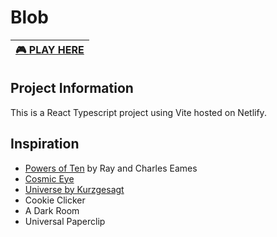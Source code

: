 # Blob

<div align="center">

| [🎮 **PLAY HERE**](https://blob-game-fractal.netlify.app/) |
| :--------------------------------------------------------: |

</div>

## Project Information

This is a React Typescript project using Vite hosted on Netlify.

## Inspiration

- [Powers of Ten](https://www.youtube.com/watch?v=0fKBhvDjuy0&pp=ygUNcG93ZXJzIG9mIHRlbg%3D%3D) by Ray and Charles Eames
- [Cosmic Eye](https://youtu.be/8Are9dDbW24)
- [Universe by Kurzgesagt](https://apps.apple.com/us/app/universe-in-a-nutshell/id1526364758)
- Cookie Clicker
- A Dark Room
- Universal Paperclip
